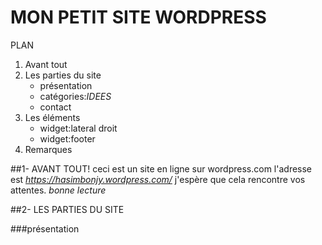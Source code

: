 # MON PETIT SITE WORDPRESS

PLAN
1. Avant tout
2. Les parties du site
   * présentation
   * catégories:_IDEES_
   * contact
3. Les éléments
   - widget:lateral droit
   - widget:footer 
4. Remarques


##1- AVANT TOUT!
  ceci est un site en ligne sur wordpress.com
  l'adresse est *https://hasimbonjy.wordpress.com/*
  j'espère que cela rencontre vos attentes.
  _bonne lecture_
  
##2- LES PARTIES DU SITE

   ###présentation

  
  


